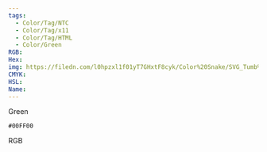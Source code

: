 ```yaml
---
tags:
  - Color/Tag/NTC
  - Color/Tag/x11
  - Color/Tag/HTML
  - Color/Green
RGB: 
Hex: 
img: https://filedn.com/l0hpzxl1f01yT7GHxtF8cyk/Color%20Snake/SVG_Tumb%20Mass%20No%20Name/00FF00.svg
CMYK: 
HSL: 
Name:
---
```

Green
```palette
#00FF00
```
RGB
